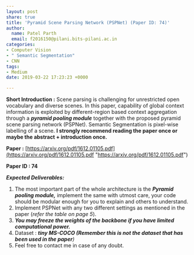 ```yaml
---
layout: post
share: true
title: 'Pyramid Scene Parsing Network (PSPNet) (Paper ID: 74)'
author:
  name: Patel Parth
  email: f2016150@pilani.bits-pilani.ac.in
categories:
- Computer Vision
- " Semantic Segmentation"
- CNN
tags:
- Medium
date: 2019-03-22 17:23:23 +0000

---
```

**Short Introduction :** Scene parsing is challenging for unrestricted open vocabulary and diverse scenes. In this paper, capability of global context information is exploited by different-region based context aggregation through a **_pyramid pooling module_** together with the proposed pyramid scene parsing network (PSPNet). Semantic Segmentation is pixel-wise labelling of a scene. **I strongly recommend reading the paper once or maybe the abstract + introduction once.**

**Paper :** [https://arxiv.org/pdf/1612.01105.pdf](https://arxiv.org/pdf/1612.01105.pdf "https://arxiv.org/pdf/1612.01105.pdf")

**Paper ID : 74**

**_Expected Deliverables:_**

1. The most important part of the whole architecture is the **_Pyramid pooling module,_** implement the same with utmost care, your code should be modular enough for you to explain and others to understand.
2. Implement PSPNet with any two different settings as mentioned in the paper (_refer the table on page 5_).
3. **_You may freeze the weights of the backbone if you have limited computational power._**
4. Dataset : **_tiny MS-COCO (Remember this is not the dataset that has been used in the paper_**_)_
5. Feel free to contact me in case of any doubt.
